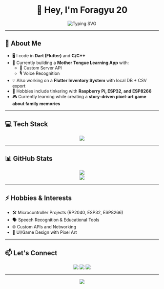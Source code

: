 <h1 align="center">👋 Hey, I'm Foragyu 20</h1>

<p align="center">
  <img src="https://readme-typing-svg.demolab.com?font=Fira+Code&duration=2000&pause=1000&center=true&vCenter=true&width=435&lines=Flutter+Developer+%F0%9F%92%BB;Dart+%7C+C%2B%2B+Programmer+%F0%9F%92%BB;Electronics+and+MCU+Hobbyist+%E2%9A%96%EF%B8%8F" alt="Typing SVG" />
</p>

---

## 🧠 About Me

- 🖥️ I code in **Dart (Flutter)** and **C/C++**
- 📱 Currently building a **Mother Tongue Learning App** with:
  - 📡 Custom Server API
  - 🎙️ Voice Recognition
- 💡 Also working on a **Flutter Inventory System** with local DB + CSV export
- 🧩 Hobbies include tinkering with **Raspberry Pi, ESP32, and ESP8266**
- 🎮 Currently learning while creating a **story-driven pixel-art game about family memories**

---

## 💻 Tech Stack

<div align="center">
  <img src="https://skillicons.dev/icons?i=dart,flutter,cpp,arduino,firebase,sqlite,vscode,git" />
</div>

---

## 📊 GitHub Stats

<div align="center">
  <img src="https://github-readme-stats.vercel.app/api?username=foragyu20&show_icons=true&theme=tokyonight&hide_border=true" />
  <br>
  <img src="https://github-readme-streak-stats.herokuapp.com/?user=foragyu20&theme=tokyonight&hide_border=true" />
</div>

---

## ⚡ Hobbies & Interests

- 🛠️ Microcontroller Projects (RP2040, ESP32, ESP8266)
- 🗣️ Speech Recognition & Educational Tools
- 🌐 Custom APIs and Networking
- 🎨 UI/Game Design with Pixel Art

---

## 📫 Let's Connect

<p align="center">
  <a href="mailto:cforestraguini@gmail.com"><img src="https://img.shields.io/badge/Email-%23E4405F.svg?&style=for-the-badge&logo=gmail&logoColor=white"/></a>
  <a href="https://linkedin.com/in/yourprofile](https://www.linkedin.com/in/foragyu20/"><img src="https://img.shields.io/badge/LinkedIn-%230077B5.svg?&style=for-the-badge&logo=linkedin&logoColor=white" /></a>
  <a href="Foragyu20.github.io"><img src="https://img.shields.io/badge/Portfolio-%23000000.svg?&style=for-the-badge&logo=firefox&logoColor=white" /></a>
</p>

---

<p align="center">
  <img src="https://capsule-render.vercel.app/api?type=waving&color=0:3A6073,100:16222A&height=120&section=footer"/>
</p>
